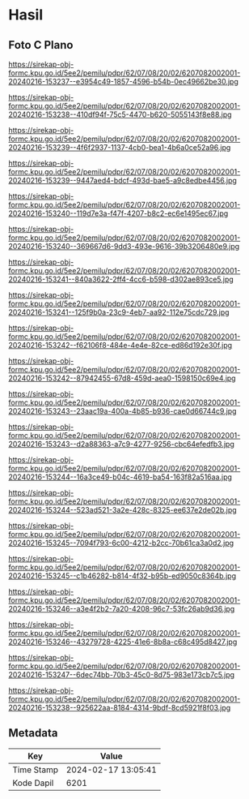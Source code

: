 # Hasil

## Foto C Plano

https://sirekap-obj-formc.kpu.go.id/5ee2/pemilu/pdpr/62/07/08/20/02/6207082002001-20240216-153237--e3954c49-1857-4596-b54b-0ec49662be30.jpg

https://sirekap-obj-formc.kpu.go.id/5ee2/pemilu/pdpr/62/07/08/20/02/6207082002001-20240216-153238--410df94f-75c5-4470-b620-5055143f8e88.jpg

https://sirekap-obj-formc.kpu.go.id/5ee2/pemilu/pdpr/62/07/08/20/02/6207082002001-20240216-153239--4f6f2937-1137-4cb0-bea1-4b6a0ce52a96.jpg

https://sirekap-obj-formc.kpu.go.id/5ee2/pemilu/pdpr/62/07/08/20/02/6207082002001-20240216-153239--9447aed4-bdcf-493d-bae5-a9c8edbe4456.jpg

https://sirekap-obj-formc.kpu.go.id/5ee2/pemilu/pdpr/62/07/08/20/02/6207082002001-20240216-153240--119d7e3a-f47f-4207-b8c2-ec6e1495ec67.jpg

https://sirekap-obj-formc.kpu.go.id/5ee2/pemilu/pdpr/62/07/08/20/02/6207082002001-20240216-153240--369667d6-9dd3-493e-9616-39b3206480e9.jpg

https://sirekap-obj-formc.kpu.go.id/5ee2/pemilu/pdpr/62/07/08/20/02/6207082002001-20240216-153241--840a3622-2ff4-4cc6-b598-d302ae893ce5.jpg

https://sirekap-obj-formc.kpu.go.id/5ee2/pemilu/pdpr/62/07/08/20/02/6207082002001-20240216-153241--125f9b0a-23c9-4eb7-aa92-112e75cdc729.jpg

https://sirekap-obj-formc.kpu.go.id/5ee2/pemilu/pdpr/62/07/08/20/02/6207082002001-20240216-153242--f62106f8-484e-4e4e-82ce-ed86d192e30f.jpg

https://sirekap-obj-formc.kpu.go.id/5ee2/pemilu/pdpr/62/07/08/20/02/6207082002001-20240216-153242--87942455-67d8-459d-aea0-1598150c69e4.jpg

https://sirekap-obj-formc.kpu.go.id/5ee2/pemilu/pdpr/62/07/08/20/02/6207082002001-20240216-153243--23aac19a-400a-4b85-b936-cae0d66744c9.jpg

https://sirekap-obj-formc.kpu.go.id/5ee2/pemilu/pdpr/62/07/08/20/02/6207082002001-20240216-153243--d2a88363-a7c9-4277-9256-cbc64efedfb3.jpg

https://sirekap-obj-formc.kpu.go.id/5ee2/pemilu/pdpr/62/07/08/20/02/6207082002001-20240216-153244--16a3ce49-b04c-4619-ba54-163f82a516aa.jpg

https://sirekap-obj-formc.kpu.go.id/5ee2/pemilu/pdpr/62/07/08/20/02/6207082002001-20240216-153244--523ad521-3a2e-428c-8325-ee637e2de02b.jpg

https://sirekap-obj-formc.kpu.go.id/5ee2/pemilu/pdpr/62/07/08/20/02/6207082002001-20240216-153245--7094f793-6c00-4212-b2cc-70b61ca3a0d2.jpg

https://sirekap-obj-formc.kpu.go.id/5ee2/pemilu/pdpr/62/07/08/20/02/6207082002001-20240216-153245--c1b46282-b814-4f32-b95b-ed9050c8364b.jpg

https://sirekap-obj-formc.kpu.go.id/5ee2/pemilu/pdpr/62/07/08/20/02/6207082002001-20240216-153246--a3e4f2b2-7a20-4208-96c7-53fc26ab9d36.jpg

https://sirekap-obj-formc.kpu.go.id/5ee2/pemilu/pdpr/62/07/08/20/02/6207082002001-20240216-153246--43279728-4225-41e6-8b8a-c68c495d8427.jpg

https://sirekap-obj-formc.kpu.go.id/5ee2/pemilu/pdpr/62/07/08/20/02/6207082002001-20240216-153247--6dec74bb-70b3-45c0-8d75-983e173cb7c5.jpg

https://sirekap-obj-formc.kpu.go.id/5ee2/pemilu/pdpr/62/07/08/20/02/6207082002001-20240216-153238--925622aa-8184-4314-9bdf-8cd5921f8f03.jpg


## Metadata

| Key        | Value               |
| ---------- | ------------------- |
| Time Stamp | 2024-02-17 13:05:41 |
| Kode Dapil | 6201                |



